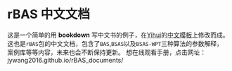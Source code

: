 # rBAS 中文文档

这是一个简单的用 **bookdown** 写中文书的例子，在[Yihui](https://github.com/yihui)的[中文模板](https://github.com/yihui/bookdown-chinese)上修改而成。这也是`rBAS`包的中文文档，包含了`BAS`,`BSAS`以及`BSAS-WPT`三种算法的参数解释，案例库等等内容，未来也会不断保持更新。 想在线观看手册，点击网址：jywang2016.github.io/rBAS_documents/
